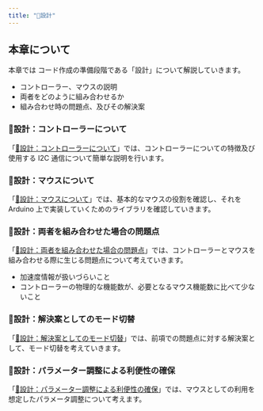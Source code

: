 ```yaml
---
title: "📁設計"
---
```


## 本章について

本章では コード作成の準備段階である「設計」について解説していきます。

- コントローラー、マウスの説明
- 両者をどのように組み合わせるか
- 組み合わせ時の問題点、及びその解決案

### 📄設計：コントローラーについて

「[📄設計：コントローラーについて](./110__overview)」では、コントローラーについての特徴及び使用する I2C 通信について簡単な説明を行います。

### 📄設計：マウスについて

「[📄設計：マウスについて](./120__hardware-required)」では、基本的なマウスの役割を確認し、それを Arduino 上で実装していくためのライブラリを確認していきます。

### 📄設計：両者を組み合わせた場合の問題点

「[📄設計：両者を組み合わせた場合の問題点](./130__connect-device)」では、コントローラーとマウスを組み合わせる際に生じる問題点について考えていきます。

- 加速度情報が扱いづらいこと
- コントローラーの物理的な機能数が、必要となるマウス機能数に比べて少ないこと

### 📄設計：解決案としてのモード切替

「[📄設計：解決案としてのモード切替](./140__upload-sketch)」では、前項での問題点に対する解決案として、モード切替を考えていきます。

### 📄設計：パラメーター調整による利便性の確保

「[📄設計：パラメーター調整による利便性の確保](./150__adjust-parameters)」では、マウスとしての利用を想定したパラメータ調整について考えます。
